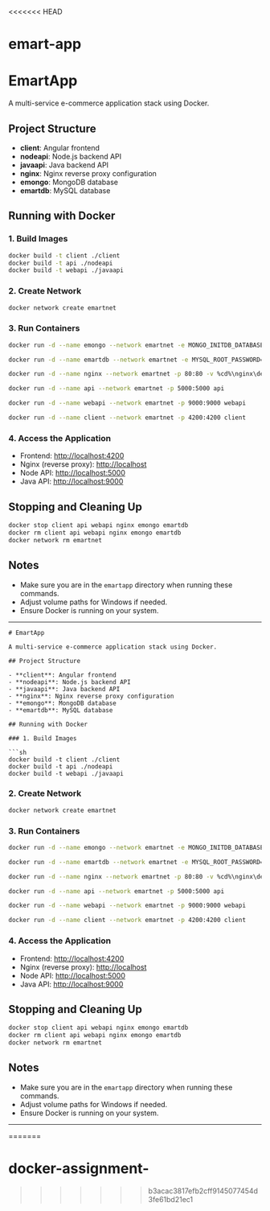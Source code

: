<<<<<<< HEAD
# emart-app
# EmartApp

A multi-service e-commerce application stack using Docker.

## Project Structure

- **client**: Angular frontend
- **nodeapi**: Node.js backend API
- **javaapi**: Java backend API
- **nginx**: Nginx reverse proxy configuration
- **emongo**: MongoDB database
- **emartdb**: MySQL database

## Running with Docker

### 1. Build Images

```sh
docker build -t client ./client
docker build -t api ./nodeapi
docker build -t webapi ./javaapi
```

### 2. Create Network

```sh
docker network create emartnet
```

### 3. Run Containers

```sh
docker run -d --name emongo --network emartnet -e MONGO_INITDB_DATABASE=epoc -p 27017:27017 mongo:4

docker run -d --name emartdb --network emartnet -e MYSQL_ROOT_PASSWORD=emartdbpass -e MYSQL_DATABASE=books -p 3306:3306 mysql:8.0.33

docker run -d --name nginx --network emartnet -p 80:80 -v %cd%\nginx\default.conf:/etc/nginx/conf.d/default.conf nginx:latest

docker run -d --name api --network emartnet -p 5000:5000 api

docker run -d --name webapi --network emartnet -p 9000:9000 webapi

docker run -d --name client --network emartnet -p 4200:4200 client
```

### 4. Access the Application

- Frontend: [http://localhost:4200](http://localhost:4200)
- Nginx (reverse proxy): [http://localhost](http://localhost)
- Node API: [http://localhost:5000](http://localhost:5000)
- Java API: [http://localhost:9000](http://localhost:9000)

## Stopping and Cleaning Up

```sh
docker stop client api webapi nginx emongo emartdb
docker rm client api webapi nginx emongo emartdb
docker network rm emartnet
```

## Notes

- Make sure you are in the `emartapp` directory when running these commands.
- Adjust volume paths for Windows if needed.
- Ensure Docker is running on your system.

---
```// filepath: c:\Users\shaha\OneDrive\Desktop\devops\emartapp\README.md
# EmartApp

A multi-service e-commerce application stack using Docker.

## Project Structure

- **client**: Angular frontend
- **nodeapi**: Node.js backend API
- **javaapi**: Java backend API
- **nginx**: Nginx reverse proxy configuration
- **emongo**: MongoDB database
- **emartdb**: MySQL database

## Running with Docker

### 1. Build Images

```sh
docker build -t client ./client
docker build -t api ./nodeapi
docker build -t webapi ./javaapi
```

### 2. Create Network

```sh
docker network create emartnet
```

### 3. Run Containers

```sh
docker run -d --name emongo --network emartnet -e MONGO_INITDB_DATABASE=epoc -p 27017:27017 mongo:4

docker run -d --name emartdb --network emartnet -e MYSQL_ROOT_PASSWORD=emartdbpass -e MYSQL_DATABASE=books -p 3306:3306 mysql:8.0.33

docker run -d --name nginx --network emartnet -p 80:80 -v %cd%\nginx\default.conf:/etc/nginx/conf.d/default.conf nginx:latest

docker run -d --name api --network emartnet -p 5000:5000 api

docker run -d --name webapi --network emartnet -p 9000:9000 webapi

docker run -d --name client --network emartnet -p 4200:4200 client
```

### 4. Access the Application

- Frontend: [http://localhost:4200](http://localhost:4200)
- Nginx (reverse proxy): [http://localhost](http://localhost)
- Node API: [http://localhost:5000](http://localhost:5000)
- Java API: [http://localhost:9000](http://localhost:9000)

## Stopping and Cleaning Up

```sh
docker stop client api webapi nginx emongo emartdb
docker rm client api webapi nginx emongo emartdb
docker network rm emartnet
```

## Notes

- Make sure you are in the `emartapp` directory when running these commands.
- Adjust volume paths for Windows if needed.
- Ensure Docker is running on your system.

---
=======
# docker-assignment-
>>>>>>> b3acac3817efb2cff9145077454d3fe61bd21ec1
